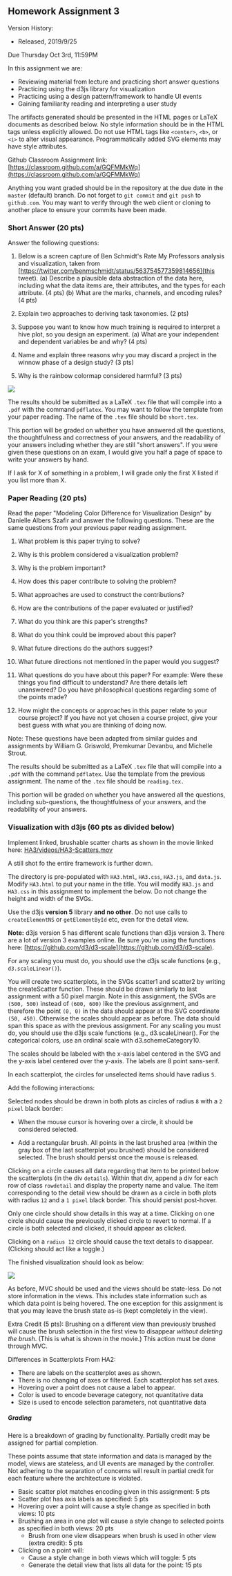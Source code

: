 ## Homework Assignment 3

Version History: 

- Released, 2019/9/25


Due Thursday Oct 3rd, 11:59PM

In this assignment we are:

- Reviewing material from lecture and practicing short answer questions
- Practicing using the d3js library for visualization
- Practicing using a design pattern/framework to handle UI events
- Gaining familiarity reading and interpreting a user study


The artifacts generated should be presented in the HTML pages or LaTeX
documents as described below. No style information should be in the HTML tags
unless explicitly allowed. Do not use HTML tags like `<center>`, `<b>`, or
`<i>` to alter visual appearance.  Programmatically added SVG elements may
have style attributes.

Github Classroom Assignment link: [https://classroom.github.com/a/GQFMMkWq](https://classroom.github.com/a/GQFMMkWq)

Anything you want graded should be in the repository at the due date in the
`master` (default) branch. Do not forget to `git commit` and `git push` to
`github.com`. You may want to verify through the web client or cloning to
another place to ensure your commits have been made.

### Short Answer (20 pts)

Answer the following questions:

1. Below is a screen capture of Ben Schmidt's Rate My Professors analysis and
   visualization, taken from
[https://twitter.com/benmschmidt/status/563754577359814656](this tweet).  (a)
Describe a plausible data abstraction of the data here, including what the
data items are, their attributes, and the types for each attribute. (4 pts)
(b) What are the marks, channels, and encoding rules? (4 pts)

2. Explain two approaches to deriving task taxonomies. (2 pts)

3. Suppose you want to know how much training is required to interpret a hive
   plot, so you design an experiment. (a) What are your independent and
dependent variables be and why? (4 pts) 

4. Name and explain three reasons why you may discard a project in the winnow
   phase of a design study? (3 pts)

5. Why is the rainbow colormap considered harmful? (3 pts)


![](HA3/images/BenSchmidtRMPDotplot.png)


The results should be submitted as a LaTeX `.tex` file that will compile into
a `.pdf` with the command `pdflatex`. You may want to follow the template from
your paper reading. The name of the `.tex` file should be `short.tex`.

This portion will be graded on whether you have answered all the questions,
the thoughtfulness and correctness of your answers, and the readability of
your answers including whether they are still "short answers". If you were
given these questions on an exam, I would give you half a page of space to
write your answers by hand.

If I ask for X of something in a problem, I will grade only the first X
listed if you list more than X.

### Paper Reading (20 pts)

Read the paper "Modeling Color Difference for Visualization Design" by
Danielle Albers Szafir and answer the following questions. These are the same
questions from your previous paper reading assignment.

1. What problem is this paper trying to solve?

2. Why is this problem considered a visualization problem?

3. Why is the problem important?

4. How does this paper contribute to solving the problem? 

5. What approaches are used to construct the contributions?

6. How are the contributions of the paper evaluated or justified? 

7. What do you think are this paper's strengths? 

8. What do you think could be improved about this paper?

9. What future directions do the authors suggest? 

10. What future directions not mentioned in the paper would you suggest?

11. What questions do you have about this paper? For example: Were these things
   you find difficult to understand? Are there details left unanswered? Do you
have philosophical questions regarding some of the points made?

12. How might the concepts or approaches in this paper relate to your course
   project? If you have not yet chosen a course project, give your best guess
with what you are thinking of doing now.

Note: These questions have been adapted from similar guides and assignments by
William G.  Griswold, Premkumar Devanbu, and Michelle Strout.

The results should be submitted as a LaTeX `.tex` file that will compile into
a `.pdf` with the command `pdflatex`. Use the template from the previous
assignment. The name of the `.tex` file should be `reading.tex.`

This portion will be graded on whether you have answered all the questions,
including sub-questions, the thoughtfulness of your answers, and the
readability of your answers.


### Visualization with d3js (60 pts as divided below) 

Implement linked, brushable scatter charts as shown in the movie linked here:
[HA3/videos/HA3-Scatters.mov](HA3/videos/HA3-Scatterplots.mov)

A still shot fo the entire framework is further down.

The directory  is pre-populated with  `HA3.html`, `HA3.css`, `HA3.js`, and
`data.js`. Modify `HA3.html` to put your name in the title. You will modify
`HA3.js` and `HA3.css` in this assignment to implement the below. Do not
change the height and width of the SVGs. 

Use the d3js **version 5** library **and no other**. Do not use calls to
`createElementNS` or `getElementById` etc, even for the detail view.

**Note:** d3js version 5 has different scale functions than d3js version 3.
There are a lot of version 3 examples online. Be sure you're using the
functions here: [https://github.com/d3/d3-scale](https://github.com/d3/d3-scale). 

For any scaling you must do, you should use the d3js scale functions (e.g.,
`d3.scaleLinear()`).

You will create two scatterplots, in the SVGs scatter1 and scatter2 by writing
the createScatter function. These should be drawn similarly to last assignment
with a 50 pixel margin. Note in this assignment, the SVGs are `(500, 500)`
instead of `(600, 600)` like the previous assignment, and therefore the point
`(0, 0)` in the data should appear at the SVG coordinate `(50, 450)`.
Otherwise the scales should appear as before. The data should span this space
as with the previous assignment. For any scaling you must do, you should use
the d3js scale functions (e.g., d3.scaleLinear(). For the categorical colors,
use an ordinal scale with d3.schemeCategory10.

The scales should be labeled with the x-axis label centered in the SVG and the
y-axis label centered over the y-axis. The labels are 8 point sans-serif.

In each scatterplot, the circles for unselected items should have radius `5`.

Add the following interactions:

Selected nodes should be drawn in both plots as circles of radius `8`
with a `2 pixel` black border:

- When the mouse cursor is hovering over a circle, it should be considered
selected.

- Add a rectangular brush. All points in the last brushed area (within the gray
box of the last scatterplot you brushed) should be considered selected. The
brush should persist once the mouse is released.

Clicking on a circle causes all data regarding that item to be printed below
the scatterplots (in the div `details`). Within that div, append a div for
each row of class `rowdetail` and display the property name and value. The
item corresponding to the detail view should be drawn as a circle in both
plots with radius `12` and a `1 pixel` black border. This should persist
post-hover.

Only one circle should show details in this way at a time. Clicking on one
circle should cause the previously clicked circle to revert to normal. If a
circle is both selected and clicked, it should appear as clicked. 

Clicking on a `radius 12` circle should cause the text details to disappear.
(Clicking should act like a toggle.)

The finished visualization should look as below:

![](HA3/images/CSC544-HA3.png)

As before, MVC should be used and the views should be state-less. Do not store
information in the views. This includes state information such as which data
point is being hovered. The one exception for this assignment is that you may
leave the brush state as-is (kept completely in the view). 

Extra Credit (5 pts): Brushing on a different view than previously brushed
will cause the brush selection in the first view to disappear *without
deleting the brush*. (This is what is shown in the movie.) This action must be
done through MVC.

Differences in Scatterplots From HA2:

- There are labels on the scatterplot axes as shown.
- There is no changing of axes or filtered. Each scatterplot has set axes.
- Hovering over a point does not cause a label to appear.
- Color is used to encode beverage category, not quantitative data
- Size is used to encode selection parameters, not quantitative data


##### Grading

Here is a breakdown of grading by functionality. Partially credit may be
assigned for partial completion.

These points assume that state information and data is managed by the model,
views are stateless, and UI events are managed by the controller. Not adhering
to the separation of concerns will result in partial credit for each feature
where the architecture is violated.

- Basic scatter plot matches encoding given in this assignment: 5 pts
- Scatter plot has axis labels as specified: 5 pts
- Hovering over a point will cause a style change as specified in both views:
  10 pts
- Brushing an area in one plot will cause a style change to selected points as
  specified in both views: 20 pts
  - Brush from one view disappears when brush is used in other view (extra
    credit): 5 pts
- Clicking on a point will:
  - Cause a style change in both views which will toggle: 5 pts
  - Generate the detail view that lists all data for the point: 15 pts
